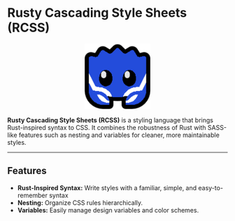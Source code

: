 # Rusty Cascading Style Sheets (RCSS)

<p align="center">
  <img src="./assets/logo/128.png" alt="RCSS Logo" width="150">
</p>

**Rusty Cascading Style Sheets (RCSS)** is a styling language that brings Rust-inspired syntax to CSS. It combines the robustness of Rust with SASS-like features such as nesting and variables for cleaner, more maintainable styles.

---

## Features
- **Rust-Inspired Syntax:** Write styles with a familiar, simple, and easy-to-remember syntax
- **Nesting:** Organize CSS rules hierarchically.
- **Variables:** Easily manage design variables and color schemes.